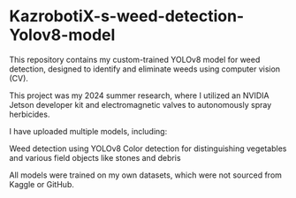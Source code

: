 # KazrobotiX-s-weed-detection-Yolov8-model
This repository contains my custom-trained YOLOv8 model for weed detection, designed to identify and eliminate weeds using computer vision (CV).

This project was my 2024 summer research, where I utilized an NVIDIA Jetson developer kit and electromagnetic valves to autonomously spray herbicides.

I have uploaded multiple models, including:

Weed detection using YOLOv8
Color detection for distinguishing vegetables and various field objects like stones and debris

All models were trained on my own datasets, which were not sourced from Kaggle or GitHub. 
